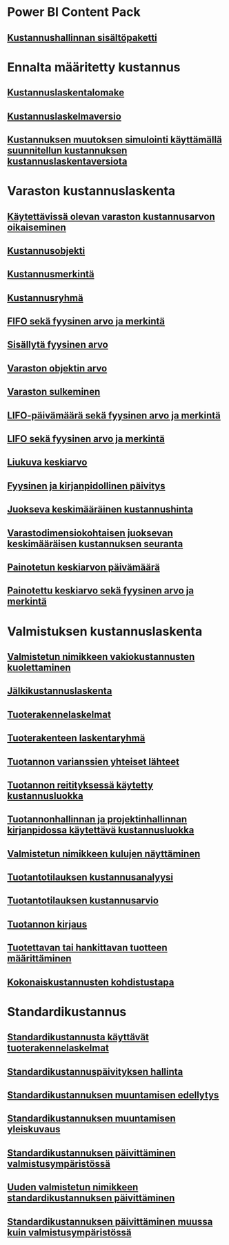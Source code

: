 # Power BI Content Pack
## [Kustannushallinnan sisältöpaketti](/dynamics365/unified-operations/dev-itpro/analytics/cost-management-content-pack?toc=/dynamics365/unified-operations/supply-chain/toc.json)
# Ennalta määritetty kustannus
## [Kustannuslaskentalomake](costing-sheets.md)
## [Kustannuslaskelmaversio](costing-versions.md)
## [Kustannuksen muutoksen simulointi käyttämällä suunnitellun kustannuksen kustannuslaskentaversiota](simulate-cost-changes-costing-version-planned-costs.md)
# Varaston kustannuslaskenta
## [Käytettävissä olevan varaston kustannusarvon oikaiseminen](adjust-hand-inventory-cost-values.md)
## [Kustannusobjekti](cost-object.md)
## [Kustannusmerkintä](cost-entries.md)
## [Kustannusryhmä](cost-groups.md)
## [FIFO sekä fyysinen arvo ja merkintä](fifo-physical-value-marking.md)
## [Sisällytä fyysinen arvo](include-physical-value.md)
## [Varaston objektin arvo](physical-quantity.md)
## [Varaston sulkeminen](inventory-close.md)
## [LIFO-päivämäärä sekä fyysinen arvo ja merkintä](lifo-date-physical-value-marking.md)
## [LIFO sekä fyysinen arvo ja merkintä](lifo-physical-value-marking.md)
## [Liukuva keskiarvo](moving-average.md)
## [Fyysinen ja kirjanpidollinen päivitys](physical-financial-updates.md)
## [Juokseva keskimääräinen kustannushinta](running-average-cost-price.md)
## [Varastodimensiokohtaisen juoksevan keskimääräisen kustannuksen seuranta](track-running-average-cost-per-inventory-dimension.md)
## [Painotetun keskiarvon päivämäärä](weighted-average-date.md)
## [Painotettu keskiarvo sekä fyysinen arvo ja merkintä](weighted-average-physical-value-marking.md)
# Valmistuksen kustannuslaskenta
## [Valmistetun nimikkeen vakiokustannusten kuolettaminen](amortize-constant-costs-manufactured-item.md)
## [Jälkikustannuslaskenta](backflush-costing.md)
## [Tuoterakennelaskelmat](bom-calculations.md)
## [Tuoterakenteen laskentaryhmä](bom-calculation-groups.md)
## [Tuotannon varianssien yhteiset lähteet](common-sources-of-production-variances.md)
## [Tuotannon reitityksessä käytetty kustannusluokka](cost-categories-used-production-routings.md)
## [Tuotannonhallinnan ja projektinhallinnan kirjanpidossa käytettävä kustannusluokka](cost-categories-used-production-control-project-management-accounting.md)
## [Valmistetun nimikkeen kulujen näyttäminen](charges-manufactured-item.md)
## [Tuotantotilauksen kustannusanalyysi](production-order-cost-analysis.md)
## [Tuotantotilauksen kustannusarvio](production-order-cost-estimation.md)
## [Tuotannon kirjaus](production-posting.md)
## [Tuotettavan tai hankittavan tuotteen määrittäminen](manufactured-items-treated-as-purchased-items.md)
## [Kokonaiskustannusten kohdistustapa](methodology-total-cost-allocation.md)
# Standardikustannus
## [Standardikustannusta käyttävät tuoterakennelaskelmat](information-used-bom-calculations-standard-costs.md)
## [Standardikustannuspäivityksen hallinta](manage-standard-cost-updates.md)
## [Standardikustannuksen muuntamisen edellytys](prerequisites-standard-cost-conversion.md)
## [Standardikustannuksen muuntamisen yleiskuvaus](standard-cost-conversion-overview.md)
## [Standardikustannuksen päivittäminen valmistusympäristössä](update-standard-costs-manufacturing-environment.md)
## [Uuden valmistetun nimikkeen standardikustannuksen päivittäminen](update-standard-costs-new-manufactured-item.md)
## [Standardikustannuksen päivittäminen muussa kuin valmistusympäristössä](update-standard-costs-non-manufacturing-environment.md)



